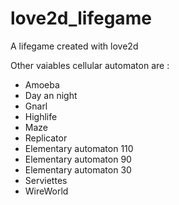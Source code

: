love2d_lifegame
===============

A lifegame created with love2d

Other vaiables cellular automaton are :
* Amoeba
* Day an night
* Gnarl
* Highlife
* Maze
* Replicator
* Elementary automaton 110
* Elementary automaton 90
* Elementary automaton 30
* Serviettes
* WireWorld
